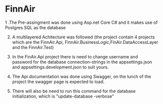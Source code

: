 # FinnAir

1 .The Pre-assingment was done using Asp.net Core C# and it makes use of Postgres SQL as the database

2. A multilayered Achitecture was followed (the project contain 4 projects which are the FinnAir.Api, FinnAir.BusinessLogic,FinAir.DataAccessLayer and the FinnAir.Test)

3. In the FinAir.Api project  there is need to change username and password for the database connection-strings in the appsettings.json and appsettings.development.json to suit yours.

4. The Api documentation was done using Swagger, on the lunch of the project the swagger page is expected to load.

5. There will also be need to run this command for the database initialization, which is "update-database -verbose"
